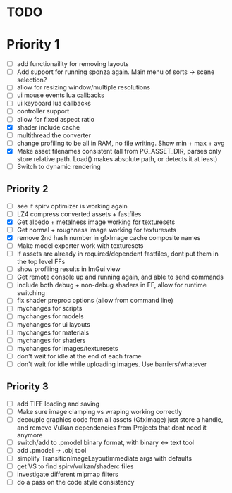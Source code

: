 # TODO

# Priority 1
- [ ] add functionaility for removing layouts
- [ ] Add support for running sponza again. Main menu of sorts -> scene selection?
- [ ] allow for resizing window/multiple resolutions
- [ ] ui mouse events lua callbacks
- [ ] ui keyboard lua callbacks
- [ ] controller support
- [ ] allow for fixed aspect ratio
- [x] shader include cache
- [ ] multithread the converter
- [ ] change profiling to be all in RAM, no file writing. Show min + max + avg
- [x] Make asset filenames consistent (all from PG_ASSET_DIR, parses only store relative path. Load() makes absolute path, or detects it at least)
- [ ] Switch to dynamic rendering

## Priority 2
- [ ] see if spirv optimizer is working again
- [ ] LZ4 compress converted assets + fastfiles
- [x] Get albedo + metalness image working for texturesets
- [ ] Get normal + roughness image working for texturesets
- [x] remove 2nd hash number in gfxImage cache composite names
- [ ] Make model exporter work with texturesets
- [ ] If assets are already in required/dependent fastfiles, dont put them in the top level FFs
- [ ] show profiling results in ImGui view
- [ ] Get remote console up and running again, and able to send commands
- [ ] include both debug + non-debug shaders in FF, allow for runtime switching
- [ ] fix shader preproc options (allow from command line)
- [ ] mychanges for scripts
- [ ] mychanges for models
- [ ] mychanges for ui layouts
- [ ] mychanges for materials 
- [ ] mychanges for shaders 
- [ ] mychanges for images/texturesets
- [ ] don't wait for idle at the end of each frame
- [ ] don't wait for idle while uploading images. Use barriers/whatever

## Priority 3
- [ ] add TIFF loading and saving
- [ ] Make sure image clamping vs wraping working correctly
- [ ] decouple graphics code from all assets (GfxImage) just store a handle, and remove Vulkan dependencies from Projects that dont need it anymore
- [ ] switch/add to .pmodel binary format, with binary <-> text tool
- [ ] add .pmodel -> .obj tool
- [ ] simplify TransitionImageLayoutImmediate args with defaults
- [ ] get VS to find spirv/vulkan/shaderc files
- [ ] investigate different mipmap filters
- [ ] do a pass on the code style consistency

